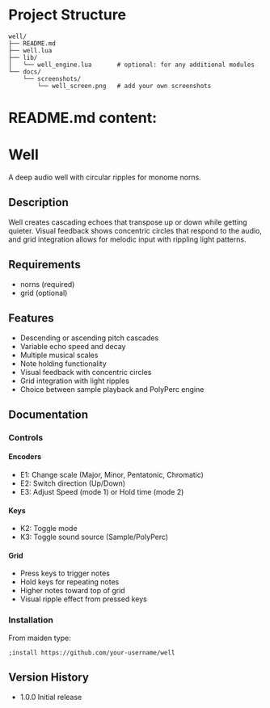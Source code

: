 # Project Structure
```
well/
├── README.md
├── well.lua
├── lib/
│   └── well_engine.lua       # optional: for any additional modules
└── docs/
    └── screenshots/
        └── well_screen.png   # add your own screenshots
```

# README.md content:
# Well

A deep audio well with circular ripples for monome norns.

## Description

Well creates cascading echoes that transpose up or down while getting quieter. Visual feedback shows concentric circles that respond to the audio, and grid integration allows for melodic input with rippling light patterns.

## Requirements

- norns (required)
- grid (optional)

## Features

- Descending or ascending pitch cascades
- Variable echo speed and decay
- Multiple musical scales
- Note holding functionality
- Visual feedback with concentric circles
- Grid integration with light ripples
- Choice between sample playback and PolyPerc engine

## Documentation

### Controls

#### Encoders
- E1: Change scale (Major, Minor, Pentatonic, Chromatic)
- E2: Switch direction (Up/Down)
- E3: Adjust Speed (mode 1) or Hold time (mode 2)

#### Keys
- K2: Toggle mode
- K3: Toggle sound source (Sample/PolyPerc)

#### Grid
- Press keys to trigger notes
- Hold keys for repeating notes
- Higher notes toward top of grid
- Visual ripple effect from pressed keys

### Installation

From maiden type:
```
;install https://github.com/your-username/well
```

## Version History

- 1.0.0 Initial release
